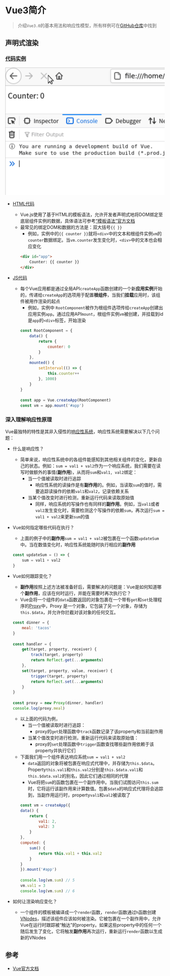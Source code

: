 # Vue3简介

> 介绍`Vue3.0`的基本用法和响应性模型，所有样例可在[GitHub仓库](https://github.com/LittleBee1024/learning_book/tree/main/docs/demos/vue/code)中找到

## 声明式渲染
### [代码实例](./code/decl_render)
![decl_render](./images/decl_render.gif)

* [HTML代码](./code/decl_render/index.html)
    * Vue.js使用了基于HTML的模板语法，允许开发者声明式地将DOM绑定至底层组件实例的数据，具体语法可参考[“模板语法”官方文档](https://v3.cn.vuejs.org/guide/template-syntax.html)
    * 最常见的绑定DOM和数据的方法是：双大括号`{{ }}`
        * 例如，实例中的`{{ counter }}`就将`<div>`中的文本和根组件实例`vm`的`counter`数据绑定。当`vm.counter`发生变化时，`<div>`中的文本也会相应变化
        ```html
        <div id="app">
            Counter: {{ counter }}
        </div>
        ```

* [JS代码](./code/decl_render/index.js)
    * 每个Vue应用都是通过全局API`createApp`函数创建的一个新**应用实例**开始的，传递给`createApp`的选项用于配置**根组件**，当我们**挂载**应用时，该组件被用作渲染的起点
        * 例如，实例中 `RootComponent`被作为根组件选项传给`createApp`创建出应用实例`app`。通过应用API`mount`，根组件实例`vm`被创建，并挂载到id是`app`的`<div>`标签，开始渲染
        ```js
        const RootComponent = {
            data() {
                return {
                    counter: 0
                }
            },
            mounted() {
                setInterval(() => {
                    this.counter++
                }, 1000)
            }
        }

        const app = Vue.createApp(RootComponent)
        const vm = app.mount('#app')
        ```

### 深入理解响应性原理
Vue最独特的特性是其非入侵性的[响应性系统](https://v3.cn.vuejs.org/guide/reactivity.html)，响应性系统需要解决以下几个问题：

* 什么是响应性？
    * 简单来说，响应性系统中的各组件能感知到其他相关组件的变化，更新自己的状态。例如：`sum = val1 + val2`作为一个响应系统，我们需要在读写时做额外的事情(**副作用**)，从而将`sum`和`val1, val2`绑定：
        * 当一个值被读取时进行追踪
            * 响应性系统的读操作是有**副作用**的。例如，当读取`sum`的值时，需要追踪读操作的依赖`val1`和`val2`，记录依赖关系
        * 当某个值改变时进行检测，重新运行代码来读取原始值
            * 同样，响应系统的写操作也有同样的**副作用**。例如，当`val1`或者`val2`发生变化时，需要检测这个写操作的依赖`sum`，再次运行`sum = val1 + val2`来更新`sum`的值

* Vue如何指定哪些代码在执行？
    * 上面的例子中的**副作用**`sum = val1 + val2`被包裹在一个函数`updateSum`中。当在数值变化时，响应性系统能随时执行相应的**副作用**
    ```js
    const updateSum = () => {
        sum = val1 + val2
    }
    ```

* Vue如何跟踪变化？
    * **副作用**按照上述方法被准备好后，需要解决的问题是：Vue是如何知道哪个**副作用**，应该在何时运行，并能在需要时再次执行它？
    * Vue会将一个组件的`data`函数返回的对象包裹在一个带有`get`和`set`处理程序的[Proxy](https://developer.mozilla.org/en-US/docs/Web/JavaScript/Reference/Global_Objects/Proxy)中，Proxy 是一个对象，它包装了另一个对象，存储为`this.$data`，并允许你拦截对该对象的任何交互。
    ```js
    const dinner = {
        meal: 'tacos'
    }

    const handler = {
        get(target, property, receiver) {
            track(target, property)
            return Reflect.get(...arguments)
        },
        set(target, property, value, receiver) {
            trigger(target, property)
            return Reflect.set(...arguments)
        }
    }

    const proxy = new Proxy(dinner, handler)
    console.log(proxy.meal)
    ```
    * 以上面的代码为例，
        * 当一个值被读取时进行追踪：
            * proxy的`get`处理函数中`track`函数记录了该property和当前副作用
        * 当某个值改变时进行检测，重新运行代码来读取原始值：
            * proxy的`set`处理函数中`trigger`函数查找哪些副作用依赖于该property并执行它们
    * 下面我们用一个组件表达响应系统`sum = val1 + val2`
        * `data`返回的对象将被包裹在响应式代理中，并存储为`this.$data`。Property`this.val1`和`this.val2`分别是`this.$data.val1`和`this.$data.val2`的别名，因此它们通过相同的代理
        * Vue将把`sum`的函数包裹在一个副作用中。当我们试图访问`this.sum`时，它将运行该副作用来计算数值。包裹`$data`的响应式代理将会追踪到，当副作用运行时，property`val1`和`val2`被读取了
        ```js
        const vm = createApp({
        data() {
            return {
                val1: 2,
                val2: 3
            }
        },
        computed: {
            sum() {
                return this.val1 + this.val2
            }
        }
        }).mount('#app')

        console.log(vm.sum) // 5
        vm.val1 = 3
        console.log(vm.sum) // 6
        ```

* 如何让渲染响应变化？
    * 一个组件的模板被编译成一个`render`函数，`render`函数通过`h`函数创建[VNodes](https://v3.cn.vuejs.org/guide/render-function.html#%E8%99%9A%E6%8B%9F-dom-%E6%A0%91)，描述该组件应该如何被渲染。它被包裹在一个副作用中，允许Vue在运行时跟踪被“触达”的property。如果这些property中的任何一个随后发生了变化，它将触发**副作用**再次运行，重新运行`render`函数以生成新的VNodes


## 参考
* [Vue官方文档](https://v3.cn.vuejs.org/guide/introduction.html)
